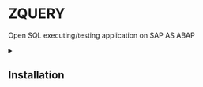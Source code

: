 # ZQUERY
Open SQL executing/testing application on SAP AS ABAP

<details><summary><h2>Installation</h2></summary>
 Upload files and screens to your system and add GUI status manually by following below provided instructions( SAP doesnt directly allow download/upload interface for GUI-statuses,you will abapgit or SAPLINK to download and upload them ).
 ## Adding GUI-statuses
  Right click on program name and choose create -> Gui Status
  ![image](https://user-images.githubusercontent.com/43263062/173181509-a89a329a-91c3-472f-b6c8-1e03d5a8970c.png)
<details><summary><h3>Adding STATUS (Example)</h3></summary>
Create status
![image](https://user-images.githubusercontent.com/43263062/173181999-c036f6f3-d361-475e-bb1a-0a7428fb585d.png)

You will be presented with the status screen,
![image](https://user-images.githubusercontent.com/43263062/173181668-92a03c06-f48c-4f33-a95c-ef6e37663992.png)

add item to application toolbar,
Add Fuction code to first Input: NEW
![image](https://user-images.githubusercontent.com/43263062/173182403-c89afe22-3e41-4439-987a-1f1caa64978f.png)
select OK.
![image](https://user-images.githubusercontent.com/43263062/173181728-ad9d9119-d52e-44e7-af1e-c5a6121ef233.png)
Double click and select F5 or any function key of your choice and select OK.
![image](https://user-images.githubusercontent.com/43263062/173181737-e0648bca-c709-4b47-a4f7-db430090e31e.png)

fill relavant Info and save.
![image](https://user-images.githubusercontent.com/43263062/173181811-7a980291-cd9e-4d5f-bc55-8c7fa3105c97.png)
</details>
 
Below table contains list of Statuses/Items to be added:
|Status Name|	Short Text|	Status Type|
|-----------|-----------|------------|
|PF_9000|	Main Status|	Normal Screen|
|PF_9100|	Query Wizard|	Dialog Box|
|PF_9200|	Setting|	Dialog Box|
|STATUS9300|	Save Option|	Dialog Box|
<details><summary><h3>PF_9000</h3></summary>
Application toolbar items
|Function Code|Type       |Function Text|Icon Name|Icon Text|Info.Text|Field Name|
|-------------|-----------|-------------|---------|---------|---------|----------|
|NEW          |Static Text|NEW|ICON_ADD_ROW||New Tab||
|DEL_TAB      |Static Text|DEL_TAB|ICON_REMOVE_ROW||Delete Tab||
|             |separator Line||
|QWIZ         |Static Text|Query Wizard|ICON_WIZARD||Query Wizard||
|             |separator Line||
|CHECK        |Static Text|Execute|ICON_EXECUTE_OBJECT|Execute|||
|EXEC2PC      |Static Text|Execute to PC|ICON_WRITE_FILE|Execute to file|||
|EXEC2BG      |Static Text|Execute as Job|ICON_SYM_SPOOL_SERVER|Execute as a Background Job|||
|EXEC2BG      |Static Text|Execute as Job|ICON_SYM_SPOOL_SERVER|Execute as a Background Job|||
|             |separator Line||
|SETTING      |Static Text|Settings|ICON_SETTINGS|Settings|||
|EXP|Static Text|COL/EXP|ICON_VIEW_EXPAND_HORIZONTAL||||
||separator Line||
|MAX_ROW|Dynamic Text|Execute as Job|ICON_SYM_SPOOL_SERVER|Execute as a Background Job||W-MAX_ROW|

Create Separator line by right clicking on item
![image](https://user-images.githubusercontent.com/43263062/173182795-597a78f9-4598-4f1e-841b-3a4206db5590.png)
Add Function keys as shown in image
![image](https://user-images.githubusercontent.com/43263062/173182818-d6c33953-017f-4b9b-a82c-c861bb5b0419.png)
</details>
 <details><summary><h3>PF_9100</h3></summary>
|Function Code|Type|Function Text|Icon Name|Icon Text|Info.Text|Field Name|
|-----------|-----------|------------|--------|------|-----|----|
|OK_QWIZ|Static Text|Close|ICON_OKAY|||
|CLOSE_QWIZ|Static Text|Cancel|ICON_CANCEL|||
  </details>
<details><summary><h3>PF_9200</h3></summary>
 <p>
|Function Code|Type|Function Text|Icon Name|Icon Text|Info.Text|Field Name|
|-----------|-----------|------------|--------|------|-----|----|
|OK_SET|Static Text|Close|ICON_OKAY|blank|blank|blank|
 </p>
</details>
  </details>

 
